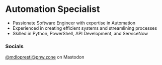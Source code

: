 ﻿# Automation Specialist

- Passionate Software Engineer with expertise in Automation
- Experienced in creating efficient systems and streamlining processes
- Skilled in Python, PowerShell, API Development, and ServiceNow

### Socials

 <a rel="me" href="https://pnw.zone/@mdlopresti">@mdlopresti@pnw.zone on Mastodon</a>
